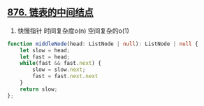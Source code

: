 ## [876. 链表的中间结点](https://leetcode.cn/problems/middle-of-the-linked-list/)

1. 快慢指针 时间复杂度o(n) 空间复杂的o(1)
```ts
function middleNode(head: ListNode | null): ListNode | null {
    let slow = head;
    let fast = head;
    while(fast && fast.next) {
        slow = slow.next;
        fast = fast.next.next
    }
    return slow;
};
```